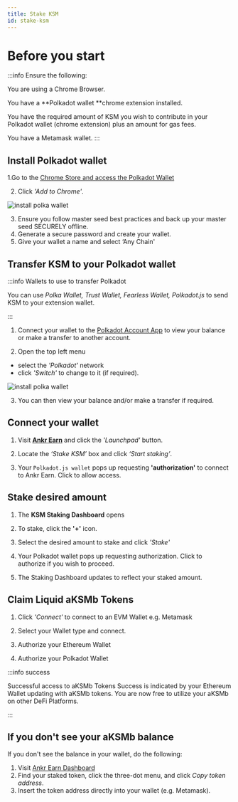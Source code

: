 ```yaml
---
title: Stake KSM
id: stake-ksm
---
```


# Before you start

:::info Ensure the following:


You are using a Chrome Browser.

You have a **Polkadot wallet **chrome extension installed.

You have the required amount of KSM you wish to contribute in your Polkadot wallet (chrome extension) plus an amount for gas fees.

You have a Metamask wallet.
:::

## Install Polkadot wallet

1.Go to the [Chrome Store and access the Polkadot Wallet](https://chrome.google.com/webstore/detail/polkadot%7Bjs%7D-extension/mopnmbcafieddcagagdcbnhejhlodfdd)

2. Click *'Add to Chrome'*.

![install polka wallet](@site/static/img/install-polka.png)

3. Ensure you follow master seed best practices and back up your master seed SECURELY offline.
4. Generate a secure password and create your wallet.
5. Give your wallet a name and select ‘Any Chain'‌

## Transfer KSM to your Polkadot wallet

:::info Wallets to use to transfer Polkadot

You can use _Polka Wallet, Trust Wallet, Fearless Wallet, Polkadot.js_ to send KSM to your extension wallet.

:::

1. Connect your wallet to the [Polkadot Account App](https://polkadot.js.org/apps/#/accounts) to view your balance or make a transfer to another account.

2. Open the top left menu 
* select the *'Polkadot'* network 
* click *'Switch'* to change to it (if required).

![install polka wallet](@site/static/img/switch-polkadot.png)

3. You can then view your balance and/or make a transfer if required.

## Connect your wallet

1. Visit  [**Ankr Earn**](https://www.ankr.com/earn/) and click the *'Launchpad'* button.

2. Locate the *‘Stake KSM’* box and click *‘Start staking’*.

3. Your ```Polkadot.js wallet``` pops up requesting **'authorization'** to connect to Ankr Earn.
Click to allow access.

## Stake desired amount

1. The **KSM Staking Dashboard** opens

2. To stake, click the **'+'** icon.

3. Select the desired amount to stake and click *'Stake'*

4. Your Polkadot wallet pops up requesting authorization. Click to authorize if you wish to proceed.

5. The Staking Dashboard updates to reflect your staked amount.


## Claim Liquid aKSMb Tokens

1. Click *'Connect'* to connect to an EVM Wallet e.g. Metamask

2. Select your Wallet type and connect.

3. Authorize your Ethereum Wallet

4. Authorize your Polkadot Wallet

:::info success

Successful access to aKSMb Tokens
Success is indicated by your Ethereum Wallet updating with aKSMb tokens.
You are now free to utilize your aKSMb on other DeFi Platforms.

:::

## If you don't see your aKSMb balance

If you don't see the balance in your wallet, do the following:

1. Visit [Ankr Earn Dashboard](https://www.ankr.com/earn/dashboard) 
2. Find your staked token, click the three-dot menu, and click *Copy token address*.
3. Insert the token address directly into your wallet (e.g. Metamask).